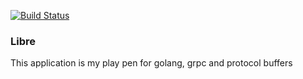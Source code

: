 [![Build Status](https://travis-ci.org/crbaker/libre.svg?branch=master)](https://travis-ci.org/crbaker/libre)
### Libre
This application is my play pen for golang, grpc and protocol buffers